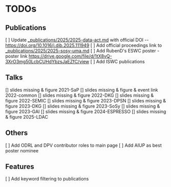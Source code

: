 # TODOs

## Publications
[ ] Update [_publications/2025/2025-data-act.md](_publications/2025/2025-data-act.md) with official DOI -- https://doi.org/10.1016/j.dib.2025.111949
[ ] Add official proceedings link to [_publications/2025/2025-sosy-uma.md](_publications/2025/2025-sosy-uma.md)
[ ] Add RubenD's ESWC poster - poster link https://drive.google.com/file/d/1tX8vQ-3XrO3mg50LcbCUHdYbzsJaEZfC/view
[ ] Add ISWC publications

## Talks
[] slides missing & figure 2021-SaP
[] slides missing & figure & event link 2022-common
[] slides missing & figure 2022-DKG
[] slides missing & figure 2022-SEMIC
[] slides missing & figure 2023-DPSN
[] slides missing & figure 2023-DKG
[] slides missing & figure 2023-SoSy
[] slides missing & figure 2023-GAI
[] slides missing & figure 2024-ESPRESSO
[] slides missing & figure 2025-LDAC

## Others
[ ] Add ODRL and DPV contributor roles to main page
[ ] Add AIUP as best poster nominee

## Features
[ ] Add keyword filtering to publications
